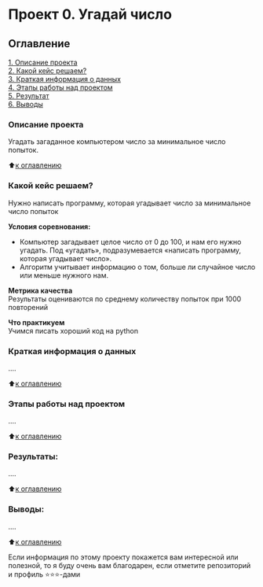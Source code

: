 # Проект 0. Угадай число

## Оглавление  
[1. Описание проекта](https://github.com/Nagliy777/sf_data_science/blob/main/IDE/project_final/README.md#Описание-проекта)  
[2. Какой кейс решаем?](https://github.com/Nagliy777/sf_data_science/blob/main/IDE/project_final/README.md#Какой-кейс-решаем)  
[3. Краткая информация о данных](https://github.com/Nagliy777/sf_data_science/blob/main/IDE/project_final/README.md#Краткая-информация-о-данных)  
[4. Этапы работы над проектом](https://github.com/Nagliy777/sf_data_science/blob/main/IDE/project_final/README.md#Этапы-работы-над-проектом)  
[5. Результат](https://github.com/Nagliy777/sf_data_science/blob/main/IDE/project_final/README.md#Результат)    
[6. Выводы](https://github.com/Nagliy777/sf_data_science/blob/main/IDE/project_final/README.md#Выводы) 

### Описание проекта    
Угадать загаданное компьютером число за минимальное число попыток.

:arrow_up:[к оглавлению](_)


### Какой кейс решаем?    
Нужно написать программу, которая угадывает число за минимальное число попыток

**Условия соревнования:**  
- Компьютер загадывает целое число от 0 до 100, и нам его нужно угадать. Под «угадать», подразумевается «написать программу, которая угадывает число».
- Алгоритм учитывает информацию о том, больше ли случайное число или меньше нужного нам.

**Метрика качества**     
Результаты оцениваются по среднему количеству попыток при 1000 повторений

**Что практикуем**     
Учимся писать хороший код на python


### Краткая информация о данных
....
  
:arrow_up:[к оглавлению](.README.md#Оглавление)


### Этапы работы над проектом  
....

:arrow_up:[к оглавлению](.README.md#Оглавление)


### Результаты:  
....

:arrow_up:[к оглавлению](.README.md#Оглавление)


### Выводы:  
....

:arrow_up:[к оглавлению](.README.md#Оглавление)


Если информация по этому проекту покажется вам интересной или полезной, то я буду очень вам благодарен, если отметите репозиторий и профиль ⭐️⭐️⭐️-дами